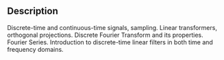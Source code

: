 ## Description

Discrete-time and continuous-time signals, sampling. Linear transformers, orthogonal projections. Discrete Fourier Transform and its properties. Fourier Series. Introduction to discrete-time linear filters in both time and frequency domains.
